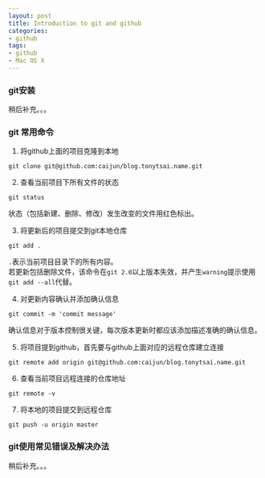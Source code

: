 ```yaml
---
layout: post
title: Introduction to git and github
categories:
- github
tags:
- github
- Mac OS X
---
```


### git安装
稍后补充。。。

### git 常用命令
1. 将github上面的项目克隆到本地

```{.bash}
git clone git@github.com:caijun/blog.tonytsai.name.git
```
2. 查看当前项目下所有文件的状态

```{.bash}
git status
```
状态（包括新建、删除、修改）发生改变的文件用红色标出。

3. 将更新后的项目提交到git本地仓库

```{.bash}
git add .
```
`.`表示当前项目目录下的所有内容。    
若更新包括删除文件，该命令在`git 2.0`以上版本失效，并产生`warning`提示使用`git add --all`代替。

4. 对更新内容确认并添加确认信息

```{.bash}
git commit -m 'commit message'
```
确认信息对于版本控制很关键，每次版本更新时都应该添加描述准确的确认信息。

5. 将项目提到github，首先要与github上面对应的远程仓库建立连接

```{.bash}
git remote add origin git@github.com:caijun/blog.tonytsai.name.git
```

6. 查看当前项目远程连接的仓库地址

```{.bash}
git remote -v
```

7. 将本地的项目提交到远程仓库

```{.bash}
git push -u origin master
```

### git使用常见错误及解决办法
稍后补充。。。

